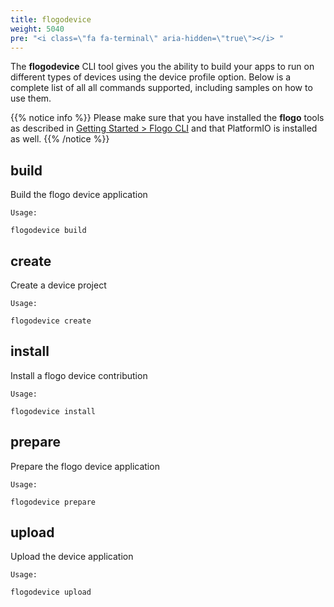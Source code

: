 ```yaml
---
title: flogodevice
weight: 5040
pre: "<i class=\"fa fa-terminal\" aria-hidden=\"true\"></i> "
---
```


The **flogodevice** CLI tool gives you the ability to build your apps to run on different types of devices using the device profile option. Below is a complete list of all all commands supported, including samples on how to use them.

{{% notice info %}}
Please make sure that you have installed the **flogo** tools as described in [Getting Started > Flogo CLI](../../getting-started/getting-started-cli/) and that PlatformIO is installed as well.
{{% /notice %}}

## build
Build the flogo device application
```
Usage:

flogodevice build
```

## create
Create a device project
```
Usage:

flogodevice create
```

## install
Install a flogo device contribution
```
Usage:

flogodevice install
```

## prepare
Prepare the flogo device application
```
Usage:

flogodevice prepare
```

## upload
Upload the device application
```
Usage:

flogodevice upload
```
